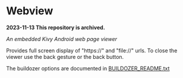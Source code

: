 Webview
=======

**2023-11-13 This repository is archived.**

*An embedded Kivy Android web page viewer*

Provides full screen display of "https://" and "file://" urls. To close the viewer use the back gesture or the back button.

The buildozer options are documented in [BUILDOZER_README.txt](https://github.com/Android-for-Python/Webview-Example/blob/main/BUILDOZER_README.txt)


